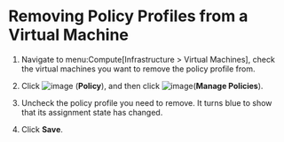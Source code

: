 # Removing Policy Profiles from a Virtual Machine

1.  Navigate to menu:Compute\[Infrastructure \> Virtual Machines\],
    check the virtual machines you want to remove the policy profile
    from.

2.  Click ![image](../images/1941.png) (**Policy**), and then click
    ![image](../images/1851.png)(**Manage Policies**).

3.  Uncheck the policy profile you need to remove. It turns blue to show
    that its assignment state has changed.

4.  Click **Save**.
